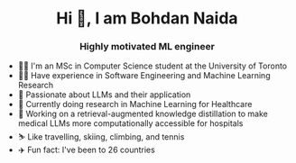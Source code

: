 <h1 align="center">Hi 👋, I am Bohdan Naida</h1>
<h3 align="center">Highly motivated ML engineer</h3>

- 🧑‍🎓 I'm an MSc in Computer Science student at the University of Toronto
- 🧑‍💻 Have experience in Software Engineering and Machine Learning Research
- 🤖 Passionate about LLMs and their application
- 🩻 Currently doing research in Machine Learning for Healthcare
- 🏥 Working on a retrieval-augmented knowledge distillation to make medical LLMs more computationally accessible for hospitals
- :skier: Like travelling, skiing, climbing, and tennis
- :airplane: Fun fact: I've been to 26 countries
